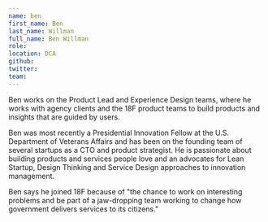 ```yaml
---
name: ben
first_name: Ben
last_name: Willman
full_name: Ben Willman
role:
location: DCA
github:
twitter:
team:
---
```


Ben works on the Product Lead and Experience Design teams, where he works with agency clients and the 18F product teams to build products and insights that are guided by users.

Ben was most recently a Presidential Innovation Fellow at the U.S. Department of Veterans Affairs and has been on the founding team of several startups as a CTO and product strategist. He is passionate about building products and services people love and an advocates for Lean Startup, Design Thinking and Service Design approaches to innovation management.

Ben says he joined 18F because of "the chance to work on interesting problems and be part of a jaw-dropping team working to change how government delivers services to its citizens."

